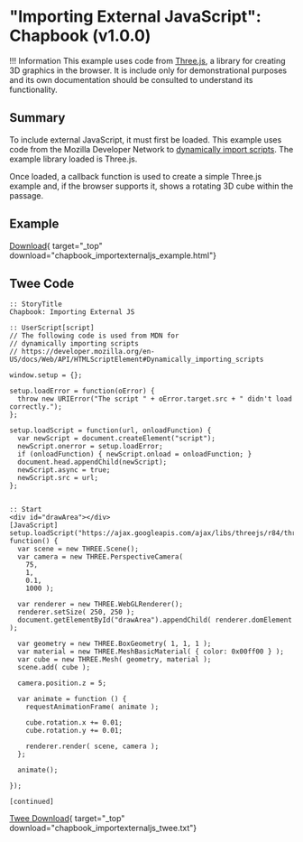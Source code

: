 # "Importing External JavaScript": Chapbook (v1.0.0)

!!! Information
    This example uses code from [Three.js](https://threejs.org/), a library for creating 3D graphics in the browser. It is include only for demonstrational purposes and its own documentation should be consulted to understand its functionality.

## Summary

To include external JavaScript, it must first be loaded. This example uses code from the Mozilla Developer Network to [dynamically import scripts](https://developer.mozilla.org/en-US/docs/Web/API/HTMLScriptElement#Dynamically_importing_scripts). The example library loaded is Three.js.

Once loaded, a callback function is used to create a simple Three.js example and, if the browser supports it, shows a rotating 3D cube within the passage.

## Example

[Download](chapbook_importexternaljs_example.html){ target="_top" download="chapbook_importexternaljs_example.html"}

## Twee Code

```twee
:: StoryTitle
Chapbook: Importing External JS

:: UserScript[script]
// The following code is used from MDN for
// dynamically importing scripts
// https://developer.mozilla.org/en-US/docs/Web/API/HTMLScriptElement#Dynamically_importing_scripts

window.setup = {};

setup.loadError = function(oError) {
  throw new URIError("The script " + oError.target.src + " didn't load correctly.");
};

setup.loadScript = function(url, onloadFunction) {
  var newScript = document.createElement("script");
  newScript.onerror = setup.loadError;
  if (onloadFunction) { newScript.onload = onloadFunction; }
  document.head.appendChild(newScript);
  newScript.async = true;
  newScript.src = url;
};


:: Start
<div id="drawArea"></div>
[JavaScript]
setup.loadScript("https://ajax.googleapis.com/ajax/libs/threejs/r84/three.min.js", function() {
  var scene = new THREE.Scene();
  var camera = new THREE.PerspectiveCamera(
    75,
    1,
    0.1,
    1000 );

  var renderer = new THREE.WebGLRenderer();
  renderer.setSize( 250, 250 );
  document.getElementById("drawArea").appendChild( renderer.domElement );

  var geometry = new THREE.BoxGeometry( 1, 1, 1 );
  var material = new THREE.MeshBasicMaterial( { color: 0x00ff00 } );
  var cube = new THREE.Mesh( geometry, material );
  scene.add( cube );

  camera.position.z = 5;

  var animate = function () {
    requestAnimationFrame( animate );

    cube.rotation.x += 0.01;
    cube.rotation.y += 0.01;

    renderer.render( scene, camera );
  };

  animate();
  
});

[continued]

```

[Twee Download](chapbook_importexternaljs_twee.txt){ target="_top" download="chapbook_importexternaljs_twee.txt"}
